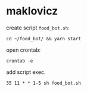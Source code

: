 # maklovicz

create script `food_bot.sh`:
```
cd ~/food_bot/ && yarn start
```

open crontab:
```
crontab -e
```

add script exec.
```
35 11 * * 1-5 sh food_bot.sh
```
